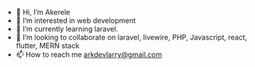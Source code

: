 - 👋 Hi, I’m Akerele
- 👀 I’m interested in web development
- 🌱 I’m currently learning laravel.
- 💞️ I’m looking to collaborate on laravel, livewire, PHP, Javascript, react, flutter, MERN stack
- 📫 How to reach me arkdevlarry@gmail.com

<!---
ArkDevLarry/ArkDevLarry is a ✨ special ✨ repository because its `README.md` (this file) appears on your GitHub profile.
You can click the Preview link to take a look at your changes.
--->
